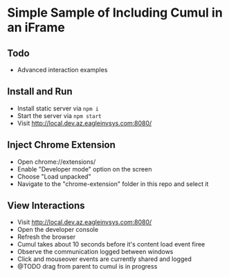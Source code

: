 # Simple Sample of Including Cumul in an iFrame

## Todo

- Advanced interaction examples

## Install and Run

- Install static server via `npm i`
- Start the server via `npm start`
- Visit <http://local.dev.az.eagleinvsys.com:8080/>

## Inject Chrome Extension

- Open chrome://extensions/
- Enable "Developer mode" option on the screen
- Choose "Load unpacked"
- Navigate to the "chrome-extension" folder in this repo and select it

## View Interactions
- Visit <http://local.dev.az.eagleinvsys.com:8080/>
- Open the developer console 
- Refresh the browser
- Cumul takes about 10 seconds before it's content load event firee
- Observe the communication logged between windows 
- Click and mouseover events are currently shared and logged
- @TODO drag from parent to cumul is in progress
